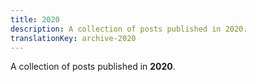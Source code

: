 ```yaml
---
title: 2020
description: A collection of posts published in 2020.
translationKey: archive-2020
---
```

A collection of posts published in **2020**.
